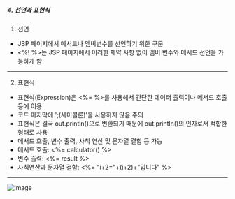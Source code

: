 ##### 4. 선언과 표현식

1. 선언

- JSP 페이지에서 메서드나 멤버변수를 선언하기 위한 구문
- <%! %>는 JSP 페이지에서 이러한 제약 사항 없이 멤버 변수와 메서드 선언을 가능하게 함

***
2. 표현식

- 표현식(Expression)은 <%= %>를 사용해서 간단한 데이터 출력이나 메서드 호출 등에 이용
- 코드 마지막에 ';(세미콜론)'을 사용하지 않음 주의
- 표현식은 결국 out.println()으로 변환되기 때문에 out.println()의 인자로서 적합한 형태로 사용
- 메서드 호출, 변수 출력, 사칙 연산 및 문자열 결합 등 가능
- 메서드 호출: <%= calculator() %>
- 변수 출력: <%= result %>
- 사칙연산과 문자열 결합: <%= "i+2="+(i+2)+"입니다" %>

***

![image](https://user-images.githubusercontent.com/85846475/123025489-a30ef400-d415-11eb-9940-b6fc8e0a865b.png)
